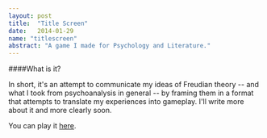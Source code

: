 ```yaml
---
layout: post
title:  "Title Screen"
date:   2014-01-29
name: "titlescreen"
abstract: "A game I made for Psychology and Literature."
---
```


####What is it?

In short, it's an attempt to communicate my ideas of Freudian theory -- and what I took from psychoanalysis in general -- by framing them in a format that attempts to translate my experiences into gameplay. I'll write more about it and more clearly soon.

You can play it [here](http://www.kongregate.com/games/aaronsantiago/title-screen).